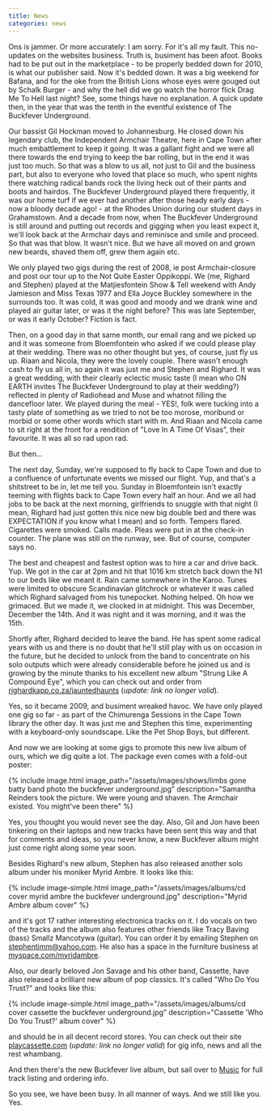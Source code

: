 ```yaml
---
title: News
categories: news
---
```


Ons is jammer. Or more accurately: I am sorry. For it's all my fault. This no-updates on the websites business. Truth is, busiment has been afoot. Books had to be put out in the marketplace - to be properly bedded down for 2010, is what our publisher said. Now it's bedded down. It was a big weekend for Bafana, and for the oke from the British Lions whose eyes were gouged out by Schalk Burger - and why the hell did we go watch the horror flick Drag Me To Hell last night? See, some things have no explanation. A quick update then, in the year that was the tenth in the eventful existence of The Buckfever Underground.

Our bassist Gil Hockman moved to Johannesburg. He closed down his legendary club, the Independent Armchair Theatre, here in Cape Town after much embattlement to keep it going. It was a gallant fight and we were all there towards the end trying to keep the bar rolling, but in the end it was just too much. So that was a blow to us all, not just to Gil and the business part, but also to everyone who loved that place so much, who spent nights there watching radical bands rock the living heck out of their pants and boots and hairdos. The Buckfever Underground played there frequently, it was our home turf if we ever had another after those heady early days - now a bloody decade ago! - at the Rhodes Union during our student days in Grahamstown. And a decade from now, when The Buckfever Underground is still around and putting out records and gigging when you least expect it, we'll look back at the Armchair days and reminisce and smile and proceed. So that was that blow. It wasn't nice. But we have all moved on and grown new beards, shaved them off, grew them again etc.

We only played two gigs during the rest of 2008, ie post Armchair-closure and post our tour up to the Not Quite Easter Oppikoppi. We (me, Righard and Stephen) played at the Matjiesfontein Show & Tell weekend with Andy Jamieson and Miss Texas 1977 and Ella Joyce Buckley somewhere in the surrounds too. It was cold, it was good and moody and we drank wine and played air guitar later, or was it the night before? This was late September, or was it early October? Fiction is fact.

Then, on a good day in that same month, our email rang and we picked up and it was someone from Bloemfontein who asked if we could please play at their wedding. There was no other thought but yes, of course, just fly us up. Riaan and Nicola, they were the lovely couple. There wasn't enough cash to fly us all in, so again it was just me and Stephen and Righard. It was a great wedding, with their clearly eclectic music taste (I mean who ON EARTH invites The Buckfever Underground to play at their wedding?) reflected in plenty of Radiohead and Muse and whatnot filling the dancefloor later. We played during the meal - YES!, folk were tucking into a tasty plate of something as we tried to not be too morose, moribund or morbid or some other words which start with m. And Riaan and Nicola came to sit right at the front for a rendition of "Love In A Time Of Visas", their favourite. It was all so rad upon rad.

But then...

The next day, Sunday, we're supposed to fly back to Cape Town and due to a confluence of unfortunate events we missed our flight. Yup, and that's a shitstreet to be in, let me tell you. Sunday in Bloemfontein isn't exactly teeming with flights back to Cape Town every half an hour. And we all had jobs to be back at the next morning, girlfriends to snuggle with that night (I mean, Righard had just gotten this nice new big double bed and there was EXPECTATION if you know what I mean) and so forth. Tempers flared. Cigarettes were smoked. Calls made. Pleas were put in at the check-in counter. The plane was still on the runway, see. But of course, computer says no.

The best and cheapest and fastest option was to hire a car and drive back. Yup. We got in the car at 2pm and hit that 1016 km stretch back down the N1 to our beds like we meant it. Rain came somewhere in the Karoo. Tunes were limited to obscure Scandinavian glitchrock or whatever it was called which Righard salvaged from his tunepocket. Nothing helped. Oh how we grimaced. But we made it, we clocked in at midnight. This was December, December the 14th. And it was night and it was morning, and it was the 15th.

Shortly after, Righard decided to leave the band. He has spent some radical years with us and there is no doubt that he'll still play with us on occasion in the future, but he decided to unlock from the band to concentrate on his solo outputs which were already considerable before he joined us and is growing by the minute thanks to his excellent new album "Strung Like A Compound Eye", which you can check out and order from [righardkapp.co.za/jauntedhaunts](http://www.righardkapp.co.za/jauntedhaunts) (_update: link no longer valid_).

Yes, so it became 2009, and busiment wreaked havoc. We have only played one gig so far - as part of the Chimurenga Sessions in the Cape Town library the other day. It was just me and Stephen this time, experimenting with a keyboard-only soundscape. Like the Pet Shop Boys, but different.

And now we are looking at some gigs to promote this new live album of ours, which we dig quite a lot. The package even comes with a fold-out poster:

{% include image.html
    image_path="/assets/images/shows/limbs gone batty band photo the buckfever underground.jpg"
    description="Samantha Reinders took the picture. We were young and shaven. The Armchair existed. You might've been there"
%}

Yes, you thought you would never see the day. Also, Gil and Jon have been tinkering on their laptops and new tracks have been sent this way and that for comments and ideas, so you never know, a new Buckfever album might just come right along some year soon.

Besides Righard's new album, Stephen has also released another solo album under his moniker Myrid Ambre. It looks like this:

{% include image-simple.html
    image_path="/assets/images/albums/cd cover myrid ambre the buckfever underground.jpg"
    description="Myrid Ambre album cover"
%}

and it's got 17 rather interesting electronica tracks on it. I do vocals on two of the tracks and the album also features other friends like Tracy Baving (bass) Smallz Mancotywa (guitar). You can order it by emailing Stephen on <stephentimm@yahoo.com>. He also has a space in the furniture business at [myspace.com/myridambre](https://myspace.com/myridambre).

Also, our dearly beloved Jon Savage and his other band, Cassette, have also released a brilliant new album of pop classics. It's called "Who Do You Trust?" and looks like this:

{% include image-simple.html
    image_path="/assets/images/albums/cd cover cassette the buckfever underground.jpg"
    description="Cassette 'Who Do You Trust?' album cover"
%}

and should be in all decent record stores. You can check out their site [playcassette.com](playcassette.com]) (_update: link no longer valid_) for gig info, news and all the rest whambang.

And then there's the new Buckfever live album, but sail over to <a href="{% link _pages/music.md %}">Music</a> for full track listing and ordering info.

So you see, we have been busy. In all manner of ways. And we still like you. Yes.
